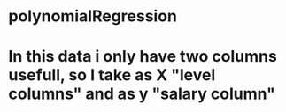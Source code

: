 # polynomialRegression
# In this data i only have two columns usefull, so I take as X "level columns" and as y "salary column"
